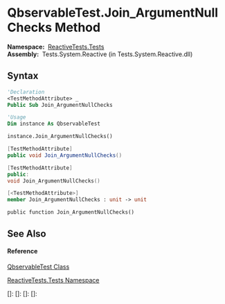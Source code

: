 # QbservableTest.Join\_ArgumentNullChecks Method

**Namespace:**  [ReactiveTests.Tests](ReactiveTests.Tests\ReactiveTests.Tests.md)  
**Assembly:**  Tests.System.Reactive (in Tests.System.Reactive.dll)

## Syntax

```vb
'Declaration
<TestMethodAttribute> _
Public Sub Join_ArgumentNullChecks
```

```vb
'Usage
Dim instance As QbservableTest

instance.Join_ArgumentNullChecks()
```

```csharp
[TestMethodAttribute]
public void Join_ArgumentNullChecks()
```

```c++
[TestMethodAttribute]
public:
void Join_ArgumentNullChecks()
```

```fsharp
[<TestMethodAttribute>]
member Join_ArgumentNullChecks : unit -> unit 
```

```jscript
public function Join_ArgumentNullChecks()
```

## See Also

#### Reference

[QbservableTest Class](QbservableTest\QbservableTest.md)

[ReactiveTests.Tests Namespace](ReactiveTests.Tests\ReactiveTests.Tests.md)

[]: 
[]: 
[]: 
[]: 